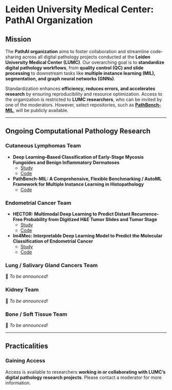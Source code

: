 # **Leiden University Medical Center: PathAI Organization**

## **Mission**
The **PathAI organization** aims to foster collaboration and streamline code-sharing across all digital pathology projects conducted at the **Leiden University Medical Center (LUMC)**. Our overarching goal is to **standardize digital pathology workflows**, from **quality control (QC) and slide processing** to downstream tasks like **multiple instance learning (MIL), segmentation, and graph neural networks (GNNs)**. 

Standardization enhances **efficiency, reduces errors, and accelerates research** by ensuring reproducibility and resource optimization. Access to the organization is restricted to **LUMC researchers**, who can be invited by one of the moderators. However, select repositories, such as **[PathBench-MIL](https://github.com/Sbrussee/PathBench-MIL)**, will be publicly available.

---

## **Ongoing Computational Pathology Research**
### **Cutaneous Lymphomas Team**
- **Deep Learning–Based Classification of Early-Stage Mycosis Fungoides and Benign Inflammatory Dermatoses**
  - [Study](https://www.sciencedirect.com/science/article/pii/S0022202X24021018)
  - [Code](https://github.com/Sbrussee/MF_BID_MIL)
- **PathBench-MIL: A Comprehensive, Flexible Benchmarking / AutoML Framework for Multiple Instance Learning in Histopathology**
  - [Code](https://github.com/Sbrussee/PathBench-MIL)

### **Endometrial Cancer Team**
- **HECTOR: Multimodal Deep Learning to Predict Distant Recurrence-Free Probability from Digitized H&E Tumor Slides and Tumor Stage**
  - [Study](https://www.nature.com/articles/s41591-024-02993-w)
  - [Code](https://github.com/AIRMEC/HECTOR)
- **Im4Mec: Interpretable Deep Learning Model to Predict the Molecular Classification of Endometrial Cancer**
  - [Study](https://www.sciencedirect.com/science/article/pii/S2589750022002102?via%3Dihub)
  - [Code](https://github.com/AIRMEC/im4MEC)

### **Lung / Salivary Gland Cancers Team**
🚧 *To be announced!*

### **Kidney Team**
🚧 *To be announced!*

### **Bone / Soft Tissue Team**
🚧 *To be announced!*

---

## **Practicalities**
### **Gaining Access**
Access is available to researchers **working in or collaborating with LUMC’s digital pathology research projects**. Please contact a moderator for more information.


